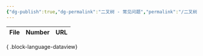 ```yaml
---
{"dg-publish":true,"dg-permalink":"二叉树 - 常见问题","permalink":"/二叉树 - 常见问题/"}
---
```



| File | Number | URL |
| ---- | ------ | --- |

{ .block-language-dataview}
